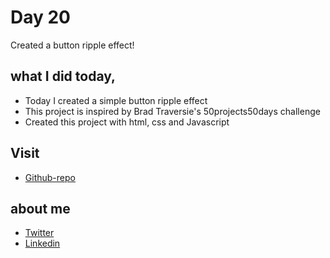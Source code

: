# Day 20

Created a button ripple effect!


## what I did today,

 - Today I created a simple button ripple effect
 - This project is inspired by Brad Traversie's 50projects50days challenge
 - Created this project with html, css and Javascript


## Visit

 - [Github-repo](https://github.com/KaranChandekar/50projects50days/tree/master/button-ripple)

 
## about me

 - [Twitter](https://twitter.com/karan_chandekar)
 - [Linkedin](https://www.linkedin.com/in/karan-chandekar-a87263219/)


